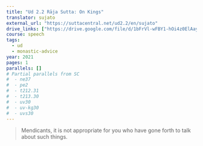 ```yaml
---
title: "Ud 2.2 Rāja Sutta: On Kings"
translator: sujato
external_url: "https://suttacentral.net/ud2.2/en/sujato"
drive_links: ["https://drive.google.com/file/d/1bFrVl-wFBY1-hOi4z0ElAayNfDnIK1Jm/view?usp=drivesdk"]
course: speech
tags:
  - ud
  - monastic-advice
year: 2021
pages: 1
parallels: []
# Partial parallels from SC
#  - ne37
#  - pe2
#  - t212.31
#  - t213.30
#  - uv30
#  - uv-kg30
#  - uvs30
---
```


> Mendicants, it is not appropriate for you who have gone forth to talk about such things.
